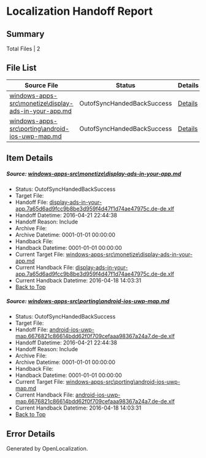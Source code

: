 # <a name='report-top'></a> Localization Handoff Report

## Summary
 Total Files | 2

## File List
 Source File | Status | Details 
 ----------- | ------ | ------- 
 [windows-apps-src\monetize\display-ads-in-your-app.md](https://github.com/Microsoft/windows-apps/blob/289ea2b9e04fbf77a602fcd0c36ced9d5e790375/windows-apps-src/monetize/display-ads-in-your-app.md) | OutofSyncHandedBackSuccess | [Details](#d0d0c300c46f8c01ec148a3272d8c1bced2fd92e3228)
 [windows-apps-src\porting\android-ios-uwp-map.md](https://github.com/Microsoft/windows-apps/blob/e8fa8bde8cbb8c57770b2e8bfc2e1a3eea321fb4/windows-apps-src/porting/android-ios-uwp-map.md) | OutofSyncHandedBackSuccess | [Details](#fa448bc9f44011c11b42462a628edf3fcf7654fb3332)

## Item Details
##### <a name='d0d0c300c46f8c01ec148a3272d8c1bced2fd92e3228'></a> Source: [windows-apps-src\monetize\display-ads-in-your-app.md](https://github.com/Microsoft/windows-apps/blob/289ea2b9e04fbf77a602fcd0c36ced9d5e790375/windows-apps-src/monetize/display-ads-in-your-app.md)
* Status: OutofSyncHandedBackSuccess
* Target File: 
* Handoff File: [display-ads-in-your-app.7a65d6ad9fcc9b8be3d959f4d47f1d74ae47975c.de-de.xlf](https://github.com/Microsoft/WDG.handoff/blob/d147e58a0b58cdaa326b84c5d677526fe4087ab6/ol-handoff/Microsoft/windows-apps.de-de/master/display-ads-in-your-app.7a65d6ad9fcc9b8be3d959f4d47f1d74ae47975c.de-de.xlf)
* Handoff Datetime: 2016-04-21 22:44:38
* Handoff Reason: Include
* Archive File: 
* Archive Datetime: 0001-01-01 00:00:00
* Handback File: 
* Handback Datetime: 0001-01-01 00:00:00
* Current Target File: [windows-apps-src\monetize\display-ads-in-your-app.md](https://github.com/Microsoft/windows-apps.de-de/blob/9cd74b5db042a750f17f0215af04616666b94b70/windows-apps-src/monetize/display-ads-in-your-app.md)
* Current Handback File: [display-ads-in-your-app.7a65d6ad9fcc9b8be3d959f4d47f1d74ae47975c.de-de.xlf](https://github.com/Microsoft/WDG.handback/blob/f66758c0e4a625f9be529dd679ab0bb9b61495fc/ol-handback/Microsoft/windows-apps.de-de/master/display-ads-in-your-app.7a65d6ad9fcc9b8be3d959f4d47f1d74ae47975c.de-de.xlf)
* Current Handback Datetime: 2016-04-18 14:03:31
* [Back to Top](#report-top)

##### <a name='fa448bc9f44011c11b42462a628edf3fcf7654fb3332'></a> Source: [windows-apps-src\porting\android-ios-uwp-map.md](https://github.com/Microsoft/windows-apps/blob/e8fa8bde8cbb8c57770b2e8bfc2e1a3eea321fb4/windows-apps-src/porting/android-ios-uwp-map.md)
* Status: OutofSyncHandedBackSuccess
* Target File: 
* Handoff File: [android-ios-uwp-map.6676821c86614bdd62f0f709cefaaa98367a24a7.de-de.xlf](https://github.com/Microsoft/WDG.handoff/blob/d147e58a0b58cdaa326b84c5d677526fe4087ab6/ol-handoff/Microsoft/windows-apps.de-de/master/android-ios-uwp-map.6676821c86614bdd62f0f709cefaaa98367a24a7.de-de.xlf)
* Handoff Datetime: 2016-04-21 22:44:38
* Handoff Reason: Include
* Archive File: 
* Archive Datetime: 0001-01-01 00:00:00
* Handback File: 
* Handback Datetime: 0001-01-01 00:00:00
* Current Target File: [windows-apps-src\porting\android-ios-uwp-map.md](https://github.com/Microsoft/windows-apps.de-de/blob/9cd74b5db042a750f17f0215af04616666b94b70/windows-apps-src/porting/android-ios-uwp-map.md)
* Current Handback File: [android-ios-uwp-map.6676821c86614bdd62f0f709cefaaa98367a24a7.de-de.xlf](https://github.com/Microsoft/WDG.handback/blob/f66758c0e4a625f9be529dd679ab0bb9b61495fc/ol-handback/Microsoft/windows-apps.de-de/master/android-ios-uwp-map.6676821c86614bdd62f0f709cefaaa98367a24a7.de-de.xlf)
* Current Handback Datetime: 2016-04-18 14:03:31
* [Back to Top](#report-top)


## Error Details

Generated by OpenLocalization.
